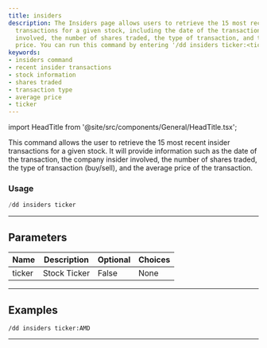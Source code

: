 ```yaml
---
title: insiders
description: The Insiders page allows users to retrieve the 15 most recent insider
  transactions for a given stock, including the date of the transaction, the insider
  involved, the number of shares traded, the type of transaction, and the average
  price. You can run this command by entering '/dd insiders ticker:<ticker>'.
keywords:
- insiders command
- recent insider transactions
- stock information
- shares traded
- transaction type
- average price
- ticker
---
```


import HeadTitle from '@site/src/components/General/HeadTitle.tsx';

<HeadTitle title="insiders - Duedilligence - Discord - Reference | OpenBB Bot Docs" />

This command allows the user to retrieve the 15 most recent insider transactions for a given stock. It will provide information such as the date of the transaction, the company insider involved, the number of shares traded, the type of transaction (buy/sell), and the average price of the transaction.

### Usage

```python wordwrap
/dd insiders ticker
```

---

## Parameters

| Name | Description | Optional | Choices |
| ---- | ----------- | -------- | ------- |
| ticker | Stock Ticker | False | None |


---

## Examples

```
/dd insiders ticker:AMD
```
---
